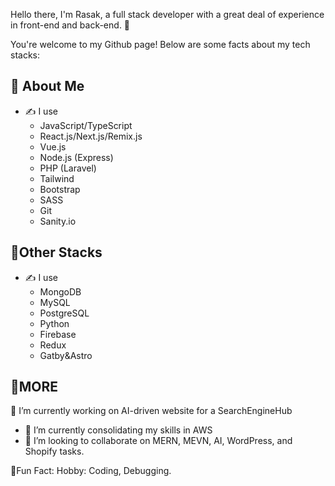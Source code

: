 Hello there, I'm Rasak, a full stack developer with a great deal of experience in front-end and back-end. 👋

You're welcome to my Github page! Below are some facts about my tech stacks:

## 🚀 About Me
- ✍️ I use
    * JavaScript/TypeScript
    * React.js/Next.js/Remix.js
    * Vue.js
    * Node.js (Express)
    * PHP (Laravel)
    * Tailwind
    * Bootstrap
    * SASS
    * Git
    * Sanity.io

## 🚀Other Stacks
- ✍️ I use
    * MongoDB
    * MySQL
    * PostgreSQL
    * Python
    * Firebase
    * Redux
    * Gatby&Astro

## 🚀MORE
🔭 I’m currently working on AI-driven website for a SearchEngineHub
- 🌱 I’m currently consolidating my skills in AWS
- 👯 I’m looking to collaborate on MERN, MEVN, AI, WordPress, and Shopify tasks.

🎉Fun Fact:
Hobby: Coding, Debugging.



